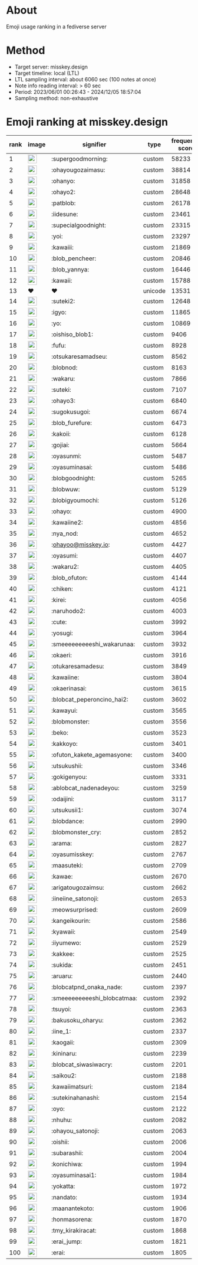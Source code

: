 # About
Emoji usage ranking in a fediverse server

# Method
- Target server: misskey.design
- Target timeline: local (LTL)
- LTL sampling interval: about 6060 sec (100 notes at once)
- Note info reading interval: > 60 sec
- Period: 2023/06/01 00:26:43 - 2024/12/05 18:57:04 
- Sampling method: non-exhaustive

# Emoji ranking at misskey.design

|rank|image|signifier|type|frequency score|
|----|----|----|----|----|
|1|<img height="24" src="https://misskey.design/emoji/supergoodmorning.webp">|:supergoodmorning:|custom|58233|
|2|<img height="24" src="https://misskey.design/emoji/ohayougozaimasu.webp">|:ohayougozaimasu:|custom|38814|
|3|<img height="24" src="https://misskey.design/emoji/ohanyo.webp">|:ohanyo:|custom|31858|
|4|<img height="24" src="https://misskey.design/emoji/ohayo2.webp">|:ohayo2:|custom|28648|
|5|<img height="24" src="https://misskey.design/emoji/patblob.webp">|:patblob:|custom|26178|
|6|<img height="24" src="https://misskey.design/emoji/iidesune.webp">|:iidesune:|custom|23461|
|7|<img height="24" src="https://misskey.design/emoji/supecialgoodnight.webp">|:supecialgoodnight:|custom|23315|
|8|<img height="24" src="https://misskey.design/emoji/yoi.webp">|:yoi:|custom|23297|
|9|<img height="24" src="https://misskey.design/emoji/kawaiii.webp">|:kawaiii:|custom|21869|
|10|<img height="24" src="https://misskey.design/emoji/blob_pencheer.webp">|:blob_pencheer:|custom|20846|
|11|<img height="24" src="https://misskey.design/emoji/blob_yannya.webp">|:blob_yannya:|custom|16446|
|12|<img height="24" src="https://misskey.design/emoji/kawaii.webp">|:kawaii:|custom|15788|
|13|❤|❤|unicode|13531|
|14|<img height="24" src="https://misskey.design/emoji/suteki2.webp">|:suteki2:|custom|12648|
|15|<img height="24" src="https://misskey.design/emoji/igyo.webp">|:igyo:|custom|11865|
|16|<img height="24" src="https://misskey.design/emoji/yo.webp">|:yo:|custom|10869|
|17|<img height="24" src="https://misskey.design/emoji/oishiso_blob1.webp">|:oishiso_blob1:|custom|9406|
|18|<img height="24" src="https://misskey.design/emoji/fufu.webp">|:fufu:|custom|8928|
|19|<img height="24" src="https://misskey.design/emoji/otsukaresamadseu.webp">|:otsukaresamadseu:|custom|8562|
|20|<img height="24" src="https://misskey.design/emoji/blobnod.webp">|:blobnod:|custom|8163|
|21|<img height="24" src="https://misskey.design/emoji/wakaru.webp">|:wakaru:|custom|7866|
|22|<img height="24" src="https://misskey.design/emoji/suteki.webp">|:suteki:|custom|7107|
|23|<img height="24" src="https://misskey.design/emoji/ohayo3.webp">|:ohayo3:|custom|6840|
|24|<img height="24" src="https://misskey.design/emoji/sugokusugoi.webp">|:sugokusugoi:|custom|6674|
|25|<img height="24" src="https://misskey.design/emoji/blob_furefure.webp">|:blob_furefure:|custom|6473|
|26|<img height="24" src="https://misskey.design/emoji/kakoii.webp">|:kakoii:|custom|6128|
|27|<img height="24" src="https://misskey.design/emoji/gojiai.webp">|:gojiai:|custom|5664|
|28|<img height="24" src="https://misskey.design/emoji/oyasunmi.webp">|:oyasunmi:|custom|5487|
|29|<img height="24" src="https://misskey.design/emoji/oyasuminasai.webp">|:oyasuminasai:|custom|5486|
|30|<img height="24" src="https://misskey.design/emoji/blobgoodnight.webp">|:blobgoodnight:|custom|5265|
|31|<img height="24" src="https://misskey.design/emoji/blobwuw.webp">|:blobwuw:|custom|5129|
|32|<img height="24" src="https://misskey.design/emoji/blobigyoumochi.webp">|:blobigyoumochi:|custom|5126|
|33|<img height="24" src="https://misskey.design/emoji/ohayo.webp">|:ohayo:|custom|4900|
|34|<img height="24" src="https://misskey.design/emoji/kawaiine2.webp">|:kawaiine2:|custom|4856|
|35|<img height="24" src="https://misskey.design/emoji/nya_nod.webp">|:nya_nod:|custom|4652|
|36|<img height="24" src="https://misskey.design/emoji/ohayoo.webp">|:ohayoo@misskey.io:|custom|4427|
|37|<img height="24" src="https://misskey.design/emoji/oyasumi.webp">|:oyasumi:|custom|4407|
|38|<img height="24" src="https://misskey.design/emoji/wakaru2.webp">|:wakaru2:|custom|4405|
|39|<img height="24" src="https://misskey.design/emoji/blob_ofuton.webp">|:blob_ofuton:|custom|4144|
|40|<img height="24" src="https://misskey.design/emoji/chiken.webp">|:chiken:|custom|4121|
|41|<img height="24" src="https://misskey.design/emoji/kirei.webp">|:kirei:|custom|4056|
|42|<img height="24" src="https://misskey.design/emoji/naruhodo2.webp">|:naruhodo2:|custom|4003|
|43|<img height="24" src="https://misskey.design/emoji/cute.webp">|:cute:|custom|3992|
|44|<img height="24" src="https://misskey.design/emoji/yosugi.webp">|:yosugi:|custom|3964|
|45|<img height="24" src="https://misskey.design/emoji/smeeeeeeeeeshi_wakarunaa.webp">|:smeeeeeeeeeshi_wakarunaa:|custom|3932|
|46|<img height="24" src="https://misskey.design/emoji/okaeri.webp">|:okaeri:|custom|3916|
|47|<img height="24" src="https://misskey.design/emoji/otukaresamadesu.webp">|:otukaresamadesu:|custom|3849|
|48|<img height="24" src="https://misskey.design/emoji/kawaiine.webp">|:kawaiine:|custom|3804|
|49|<img height="24" src="https://misskey.design/emoji/okaerinasai.webp">|:okaerinasai:|custom|3615|
|50|<img height="24" src="https://misskey.design/emoji/blobcat_peperoncino_hai2.webp">|:blobcat_peperoncino_hai2:|custom|3602|
|51|<img height="24" src="https://misskey.design/emoji/kawayui.webp">|:kawayui:|custom|3565|
|52|<img height="24" src="https://misskey.design/emoji/blobmonster.webp">|:blobmonster:|custom|3556|
|53|<img height="24" src="https://misskey.design/emoji/beko.webp">|:beko:|custom|3523|
|54|<img height="24" src="https://misskey.design/emoji/kakkoyo.webp">|:kakkoyo:|custom|3401|
|55|<img height="24" src="https://misskey.design/emoji/ofuton_kakete_agemasyone.webp">|:ofuton_kakete_agemasyone:|custom|3400|
|56|<img height="24" src="https://misskey.design/emoji/utsukushii.webp">|:utsukushii:|custom|3346|
|57|<img height="24" src="https://misskey.design/emoji/gokigenyou.webp">|:gokigenyou:|custom|3331|
|58|<img height="24" src="https://misskey.design/emoji/ablobcat_nadenadeyou.webp">|:ablobcat_nadenadeyou:|custom|3259|
|59|<img height="24" src="https://misskey.design/emoji/odaijini.webp">|:odaijini:|custom|3117|
|60|<img height="24" src="https://misskey.design/emoji/utsukusii1.webp">|:utsukusii1:|custom|3074|
|61|<img height="24" src="https://misskey.design/emoji/blobdance.webp">|:blobdance:|custom|2990|
|62|<img height="24" src="https://misskey.design/emoji/blobmonster_cry.webp">|:blobmonster_cry:|custom|2852|
|63|<img height="24" src="https://misskey.design/emoji/arama.webp">|:arama:|custom|2827|
|64|<img height="24" src="https://misskey.design/emoji/oyasumisskey.webp">|:oyasumisskey:|custom|2767|
|65|<img height="24" src="https://misskey.design/emoji/maasuteki.webp">|:maasuteki:|custom|2709|
|66|<img height="24" src="https://misskey.design/emoji/kawae.webp">|:kawae:|custom|2670|
|67|<img height="24" src="https://misskey.design/emoji/arigatougozaimsu.webp">|:arigatougozaimsu:|custom|2662|
|68|<img height="24" src="https://misskey.design/emoji/iineiine_satonoji.webp">|:iineiine_satonoji:|custom|2653|
|69|<img height="24" src="https://misskey.design/emoji/meowsurprised.webp">|:meowsurprised:|custom|2609|
|70|<img height="24" src="https://misskey.design/emoji/kangeikourin.webp">|:kangeikourin:|custom|2586|
|71|<img height="24" src="https://misskey.design/emoji/kyawaii.webp">|:kyawaii:|custom|2549|
|72|<img height="24" src="https://misskey.design/emoji/iiyumewo.webp">|:iiyumewo:|custom|2529|
|73|<img height="24" src="https://misskey.design/emoji/kakkee.webp">|:kakkee:|custom|2525|
|74|<img height="24" src="https://misskey.design/emoji/sukida.webp">|:sukida:|custom|2451|
|75|<img height="24" src="https://misskey.design/emoji/aruaru.webp">|:aruaru:|custom|2440|
|76|<img height="24" src="https://misskey.design/emoji/blobcatpnd_onaka_nade.webp">|:blobcatpnd_onaka_nade:|custom|2397|
|77|<img height="24" src="https://misskey.design/emoji/smeeeeeeeeeshi_blobcatmaa.webp">|:smeeeeeeeeeshi_blobcatmaa:|custom|2392|
|78|<img height="24" src="https://misskey.design/emoji/tsuyoi.webp">|:tsuyoi:|custom|2363|
|79|<img height="24" src="https://misskey.design/emoji/bakusoku_oharyu.webp">|:bakusoku_oharyu:|custom|2362|
|80|<img height="24" src="https://misskey.design/emoji/iine_1.webp">|:iine_1:|custom|2337|
|81|<img height="24" src="https://misskey.design/emoji/kaogaii.webp">|:kaogaii:|custom|2309|
|82|<img height="24" src="https://misskey.design/emoji/kininaru.webp">|:kininaru:|custom|2239|
|83|<img height="24" src="https://misskey.design/emoji/blobcat_siwasiwacry.webp">|:blobcat_siwasiwacry:|custom|2201|
|84|<img height="24" src="https://misskey.design/emoji/saikou2.webp">|:saikou2:|custom|2188|
|85|<img height="24" src="https://misskey.design/emoji/kawaiimatsuri.webp">|:kawaiimatsuri:|custom|2184|
|86|<img height="24" src="https://misskey.design/emoji/sutekinahanashi.webp">|:sutekinahanashi:|custom|2154|
|87|<img height="24" src="https://misskey.design/emoji/oyo.webp">|:oyo:|custom|2122|
|88|<img height="24" src="https://misskey.design/emoji/nhuhu.webp">|:nhuhu:|custom|2082|
|89|<img height="24" src="https://misskey.design/emoji/ohayou_satonoji.webp">|:ohayou_satonoji:|custom|2063|
|90|<img height="24" src="https://misskey.design/emoji/oishii.webp">|:oishii:|custom|2006|
|91|<img height="24" src="https://misskey.design/emoji/subarashii.webp">|:subarashii:|custom|2004|
|92|<img height="24" src="https://misskey.design/emoji/konichiwa.webp">|:konichiwa:|custom|1994|
|93|<img height="24" src="https://misskey.design/emoji/oyasuminasai1.webp">|:oyasuminasai1:|custom|1984|
|94|<img height="24" src="https://misskey.design/emoji/yokatta.webp">|:yokatta:|custom|1972|
|95|<img height="24" src="https://misskey.design/emoji/nandato.webp">|:nandato:|custom|1934|
|96|<img height="24" src="https://misskey.design/emoji/maanantekoto.webp">|:maanantekoto:|custom|1906|
|97|<img height="24" src="https://misskey.design/emoji/honmasorena.webp">|:honmasorena:|custom|1870|
|98|<img height="24" src="https://misskey.design/emoji/tmy_kirakiracat.webp">|:tmy_kirakiracat:|custom|1868|
|99|<img height="24" src="https://misskey.design/emoji/erai_jump.webp">|:erai_jump:|custom|1821|
|100|<img height="24" src="https://misskey.design/emoji/erai.webp">|:erai:|custom|1805|
